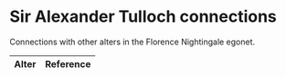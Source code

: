 # Sir Alexander Tulloch connections
Connections with other alters in the Florence Nightingale egonet.

| Alter  | Reference|
| ------------- |------------- |
